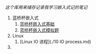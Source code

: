 *这个库用来储存记录我学习嵌入式记的笔记*
1. 蓝桥杯嵌入式
   1. [蓝桥杯嵌入式基础](./Blue.md)
   2. [蓝桥杯嵌入式模拟题](./BlueSimulation.md)
2. Linux
   1. [Linux IO 进程](./10 IO process.md)
3. 
